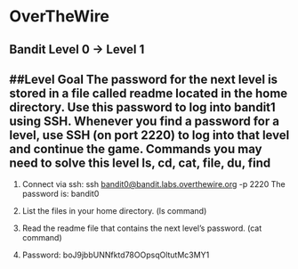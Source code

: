 # OverTheWire
## Bandit Level 0 → Level 1

##Level Goal
The password for the next level is stored in a file called readme located in the home directory. Use this password to log into bandit1 using SSH. Whenever you find a password for a level, use SSH (on port 2220) to log into that level and continue the game.
Commands you may need to solve this level
ls, cd, cat, file, du, find
----------------------------------------------------------------------------------------------------------------------------
1. Connect via ssh: 
	ssh bandit0@bandit.labs.overthewire.org -p 2220
The password is: bandit0 
2. List the files in your home directory. (ls command)
3. Read the readme file that contains the next level’s password. (cat command)

4. Password: boJ9jbbUNNfktd78OOpsqOltutMc3MY1
